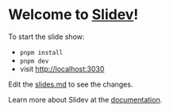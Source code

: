 # Welcome to [Slidev](https://github.com/slidevjs/slidev)!

To start the slide show:

- `pnpm install`
- `pnpm dev`
- visit <http://localhost:3030>

Edit the [slides.md](slides-demo.md) to see the changes.

Learn more about Slidev at the [documentation](https://sli.dev/).
